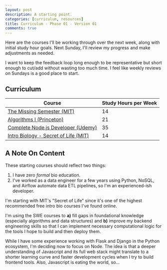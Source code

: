 ```yaml
---
layout: post
description: A starting point.
categories: [curriculum, resources]
title: Curriculum - Phase 01 - Version 01
comments: true
---
```

Here are the courses I'll be working through over the next week, along with initial study hour goals. Next Sunday, I'll review my progress and make adjustments as needed. 

I want to keep the feedback loop long enough to be representative but short enough to cut/add without wasting too much time. I feel like weekly reviews on Sundays is a good place to start. 

## Curriculum

| Course | Study Hours per Week |
| --------------------------------------------------------------------------------------------------------------- | ---- |
| [The Missing Semester (MIT)](https://missing.csail.mit.edu/)                                                    |  14  |
| [Algorithms I (Princeton)](https://www.coursera.org/learn/algorithms-part1)                                     |  21  |
| [Complete Node.js Developer (Udemy)](https://www.udemy.com/course/the-complete-nodejs-developer-course-2/)      |  35  |
| [Intro Biology - Secret of Life (MIT)](https://www.edx.org/course/introduction-to-biology-the-secret-of-life-3) |  14  |

## A Note On Content

These starting courses should reflect two things: 

1. I have zero *formal* bio education. 
2. I've worked as a data engineer for a few years using Python, NoSQL, and Airflow automate data ETL pipelines, so I'm an experienced-ish developer.

I'm starting with MIT's "Secret of Life" since it's one of the highest recommended free intro bio courses I've found online. 

I'm using the SWE courses to **a)** fill gaps in foundational knowledge (especially algorithms and data structures) and **b)** improve my backend engineering skills so that I can implement necessary computational logic for the tools I hope to build and then deploy them. 

While I have some experience working with Flask and Django in the Python ecosystem, I'm deciding now to focus on Node. The idea is that a deeper understanding of Javascript and its full web stack might translate to a shorter learning curve and faster development cycles when I try to build frontend tools. Also, Javascript is eating the world, so...
